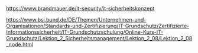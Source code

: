 https://www.brandmauer.de/it-security/it-sicherheitskonzept

https://www.bsi.bund.de/DE/Themen/Unternehmen-und-Organisationen/Standards-und-Zertifizierung/IT-Grundschutz/Zertifizierte-Informationssicherheit/IT-Grundschutzschulung/Online-Kurs-IT-Grundschutz/Lektion_2_Sicherheitsmanagement/Lektion_2_08/Lektion_2_08_node.html

